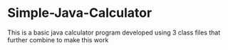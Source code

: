 # Simple-Java-Calculator

This is a basic java calculator program developed using 3 class files that further combine to make this work
